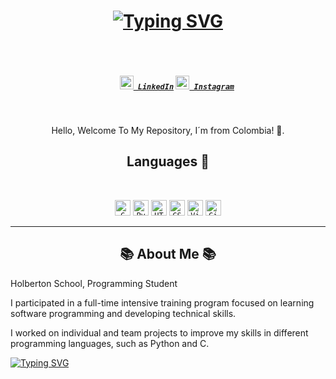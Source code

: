 <h1 align="center">
  <a href="https://git.io/typing-svg"><img src="https://readme-typing-svg.demolab.com?    font=Fira+Code&weight=500&size=21&pause=1000&color=802DC9&background=CD9FB5&center=true&vCenter=true&width=650&lines=Hello%2C+I%C2%B4m+Lu%2C+Nice+To+Meet+You %3A3" alt="Typing SVG" /></a>
 </h1>
<br>
<h5 align="center">
  <code>
    <a href="https://www.linkedin.com/in/luma-lopez-791491268/" title="LinkedIn Profile"><img width="22" src="https://raw.githubusercontent.com/zumrudu-anka/zumrudu-anka/master/images/linkedin.svg"> LinkedIn</a></code>
  <code><a href="https://www.instagram.com/marial0lez4/" title="Instagram Profile"><img width="22" src="https://raw.githubusercontent.com/zumrudu-anka/zumrudu-anka/master/images/instagram.svg"> Instagram</a></code>
</h5>
<br>
<p align="center">
  Hello, Welcome To My Repository, I´m from Colombia! 📍.
  <br>
</p>

<h2 align="center"> Languages 💬</h2>
<br>
<p align="center">
  <code><img title="C" height="25" src="https://raw.githubusercontent.com/zumrudu-anka/zumrudu-anka/master/images/c.svg"></code>
  <code><img title="Python" height="25" src="https://raw.githubusercontent.com/zumrudu-anka/zumrudu-anka/master/images/python-original.svg"></code>
  <code><img title="HTML" height="25" src="https://raw.githubusercontent.com/zumrudu-anka/zumrudu-anka/master/images/html5.svg"></code>
  <code><img title="CSS" height="25" src="https://raw.githubusercontent.com/zumrudu-anka/zumrudu-anka/master/images/css.svg"></code>
  <code><img title="Visual Studio Code" height="25" src="https://upload.wikimedia.org/wikipedia/commons/thumb/9/9a/Visual_Studio_Code_1.35_icon.svg/2048px-Visual_Studio_Code_1.35_icon.svg.png"></code>
  <code><img title="GitHub" height="25" src="https://raw.githubusercontent.com/zumrudu-anka/zumrudu-anka/master/images/github.svg"></code>

</p>
<hr>

<h2 align="center">📚 About Me 📚</h2>
    <p> Holberton School, Programming Student </p
    <p> I participated in a full-time intensive training program focused on learning software programming
  and developing technical skills.</p>
    <p> I worked on individual and team projects to improve my skills in different programming languages,
    such as Python and C.</p>
    <p></p>
    <p></p>
    <p></p>

<a href="https://git.io/typing-svg"><img src="https://readme-typing-svg.demolab.com?font=Fira+Code&weight=600&pause=1000&color=C351B4&width=435&lines=Thank+You+For+Visiting+My+Repository" alt="Typing SVG" /></a>
